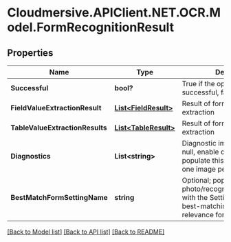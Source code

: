 # Cloudmersive.APIClient.NET.OCR.Model.FormRecognitionResult
## Properties

Name | Type | Description | Notes
------------ | ------------- | ------------- | -------------
**Successful** | **bool?** | True if the operation was successful, false otherwise | [optional] 
**FieldValueExtractionResult** | [**List&lt;FieldResult&gt;**](FieldResult.md) | Result of form field OCR data extraction | [optional] 
**TableValueExtractionResults** | [**List&lt;TableResult&gt;**](TableResult.md) | Result of form table OCR data extraction | [optional] 
**Diagnostics** | **List&lt;string&gt;** | Diagnostic images - default is null, enable diagnostics&#x3D;true to populate this parameter with one image per field | [optional] 
**BestMatchFormSettingName** | **string** | Optional; populated when using photo/recognize/form/advanced with the Setting Name of the best-matching highest-relevance form | [optional] 

[[Back to Model list]](../README.md#documentation-for-models) [[Back to API list]](../README.md#documentation-for-api-endpoints) [[Back to README]](../README.md)

